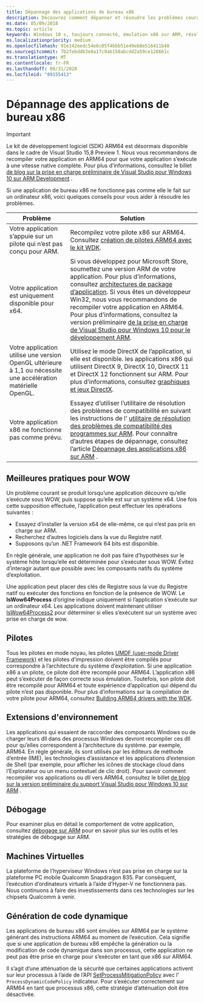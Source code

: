```yaml
---
title: Dépannage des applications de bureau x86
description: Découvrez comment dépanner et résoudre les problèmes courants liés à une application de bureau x86 s’exécutant sur ARM64, y compris des informations sur les pilotes, les extensions de Shell et le débogage.
ms.date: 05/09/2018
ms.topic: article
keywords: Windows 10 s, toujours connecté, émulation x86 sur ARM, résolution des problèmes
ms.localizationpriority: medium
ms.openlocfilehash: 91e142eedc54e6c05f4bbb51e49eb8e516411b48
ms.sourcegitcommit: 7b2febddb3e8a17c9ab158abcdd2a59ce126661c
ms.translationtype: MT
ms.contentlocale: fr-FR
ms.lasthandoff: 08/31/2020
ms.locfileid: "89155413"
---
```

# <a name="troubleshooting-x86-desktop-apps"></a>Dépannage des applications de bureau x86
>[!IMPORTANT]
> Le kit de développement logiciel (SDK) ARM64 est désormais disponible dans le cadre de Visual Studio 15,8 Preview 1. Nous vous recommandons de recompiler votre application en ARM64 pour que votre application s’exécute à une vitesse native complète. Pour plus d’informations, consultez le billet [de blog sur la prise en charge préliminaire de Visual Studio pour Windows 10 sur ARM Development](https://blogs.windows.com/buildingapps/2018/05/08/visual-studio-support-for-windows-10-on-arm-development/) .

Si une application de bureau x86 ne fonctionne pas comme elle le fait sur un ordinateur x86, voici quelques conseils pour vous aider à résoudre les problèmes.

|Problème|Solution|
|-----|--------|
| Votre application s’appuie sur un pilote qui n’est pas conçu pour ARM. | Recompilez votre pilote x86 sur ARM64. Consultez [création de pilotes ARM64 avec le kit WDK](/windows-hardware/drivers/develop/building-arm64-drivers). |
| Votre application est uniquement disponible pour x64. | Si vous développez pour Microsoft Store, soumettez une version ARM de votre application. Pour plus d’informations, consultez [architectures de package d’application](/windows/msix/package/device-architecture). Si vous êtes un développeur Win32, nous vous recommandons de recompiler votre application en ARM64. Pour plus d’informations, consultez la version préliminaire [de la prise en charge de Visual Studio pour Windows 10 pour le développement ARM](https://blogs.windows.com/buildingapps/2018/05/08/visual-studio-support-for-windows-10-on-arm-development/). |
| Votre application utilise une version OpenGL ultérieure à 1,1 ou nécessite une accélération matérielle OpenGL. | Utilisez le mode DirectX de l’application, si elle est disponible. les applications x86 qui utilisent DirectX 9, DirectX 10, DirectX 11 et DirectX 12 fonctionnent sur ARM. Pour plus d’informations, consultez [graphiques et jeux DirectX](/windows/desktop/directx). |
| Votre application x86 ne fonctionne pas comme prévu. | Essayez d’utiliser l’utilitaire de résolution des problèmes de compatibilité en suivant les instructions de l' [utilitaire de résolution des problèmes de compatibilité des programmes sur ARM](apps-on-arm-program-compat-troubleshooter.md). Pour connaître d’autres étapes de dépannage, consultez l’article [Dépannage des applications x86 sur ARM](apps-on-arm-troubleshooting-x86.md) . |

## <a name="best-practices-for-wow"></a>Meilleures pratiques pour WOW
Un problème courant se produit lorsqu’une application découvre qu’elle s’exécute sous WOW, puis suppose qu’elle est sur un système x64. Une fois cette supposition effectuée, l’application peut effectuer les opérations suivantes :

- Essayez d’installer la version x64 de elle-même, ce qui n’est pas pris en charge sur ARM.
- Recherchez d’autres logiciels dans la vue du Registre natif.
- Supposons qu’un .NET Framework 64 bits est disponible.

En règle générale, une application ne doit pas faire d’hypothèses sur le système hôte lorsqu’elle est déterminée pour s’exécuter sous WOW. Évitez d’interagir autant que possible avec les composants natifs du système d’exploitation.

Une application peut placer des clés de Registre sous la vue du Registre natif ou exécuter des fonctions en fonction de la présence de WOW. Le **IsWow64Process**  d’origine indique uniquement si l’application s’exécute sur un ordinateur x64. Les applications doivent maintenant utiliser [IsWow64Process2](/windows/desktop/api/wow64apiset/nf-wow64apiset-iswow64process2) pour déterminer si elles s’exécutent sur un système avec prise en charge de wow. 

## <a name="drivers"></a>Pilotes 
Tous les pilotes en mode noyau, les pilotes [UMDF (user-mode Driver Framework)](/windows-hardware/drivers/wdf/overview-of-the-umdf) et les pilotes d’impression doivent être compilés pour correspondre à l’architecture du système d’exploitation. Si une application x86 a un pilote, ce pilote doit être recompilé pour ARM64. L’application x86 peut s’exécuter de façon correcte sous émulation. Toutefois, son pilote doit être recompilé pour ARM64 et toute expérience d’application qui dépend du pilote n’est pas disponible. Pour plus d’informations sur la compilation de votre pilote pour ARM64, consultez [Building ARM64 drivers with the WDK](/windows-hardware/drivers/develop/building-arm64-drivers).

## <a name="shell-extensions"></a>Extensions d'environnement 
Les applications qui essaient de raccorder des composants Windows ou de charger leurs dll dans des processus Windows devront recompiler ces dll pour qu’elles correspondent à l’architecture du système. par exemple, ARM64. En règle générale, ils sont utilisés par les éditeurs de méthode d’entrée (IME), les technologies d’assistance et les applications d’extension de Shell (par exemple, pour afficher les icônes de stockage cloud dans l’Explorateur ou un menu contextuel de clic droit). Pour savoir comment recompiler vos applications ou dll vers ARM64, consultez le billet [de blog sur la version préliminaire du support Visual Studio pour Windows 10 sur ARM](https://blogs.windows.com/buildingapps/2018/05/08/visual-studio-support-for-windows-10-on-arm-development/) . 

## <a name="debugging"></a>Débogage
Pour examiner plus en détail le comportement de votre application, consultez [débogage sur ARM](/windows-hardware/drivers/debugger/debugging-arm64) pour en savoir plus sur les outils et les stratégies de débogage sur ARM.

## <a name="virtual-machines"></a>Machines Virtuelles
La plateforme de l’hyperviseur Windows n’est pas prise en charge sur la plateforme PC mobile Qualcomm Snapdragon 835. Par conséquent, l’exécution d’ordinateurs virtuels à l’aide d’Hyper-V ne fonctionnera pas. Nous continuons à faire des investissements dans ces technologies sur les chipsets Qualcomm à venir. 

## <a name="dynamic-code-generation"></a>Génération de code dynamique
Les applications de bureau x86 sont émulées sur ARM64 par le système générant des instructions ARM64 au moment de l’exécution. Cela signifie que si une application de bureau x86 empêche la génération ou la modification de code dynamique dans son processus, cette application ne peut pas être prise en charge pour s’exécuter en tant que x86 sur ARM64. 

Il s’agit d’une atténuation de la sécurité que certaines applications activent sur leur processus à l’aide de l’API [SetProcessMitigationPolicy](/windows/desktop/api/processthreadsapi/nf-processthreadsapi-setprocessmitigationpolicy) avec l' `ProcessDynamicCodePolicy` indicateur. Pour s’exécuter correctement sur ARM64 en tant que processus x86, cette stratégie d’atténuation doit être désactivée.